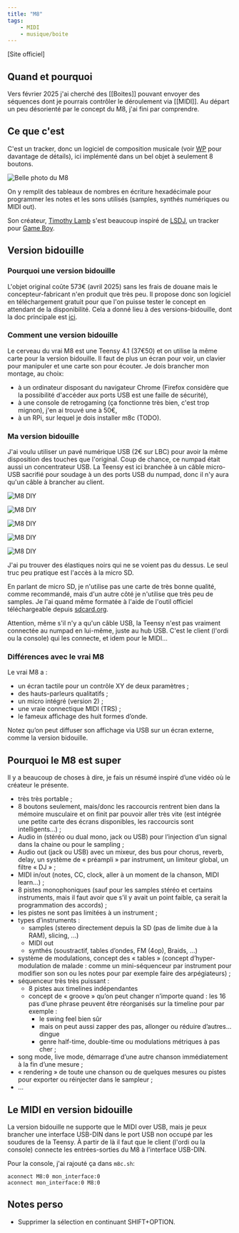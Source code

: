 ```yaml
---
title: "M8"
tags:
    - MIDI
    - musique/boite
---
```


[Site officiel]

## Quand et pourquoi

Vers février 2025 j'ai cherché des [[Boites]] pouvant envoyer des séquences dont je pourrais contrôler le déroulement via [[MIDI]]. Au départ un peu désorienté par le concept du M8, j'ai fini par comprendre.

## Ce que c'est

C'est un tracker, donc un logiciel de composition musicale (voir [WP](https://fr.wikipedia.org/wiki/Tracker_(musique)) pour davantage de détails), ici implémenté dans un bel objet à seulement 8 boutons. 

![Belle photo du M8](M8-Model02-Front1_1680x.webp)

On y remplit des tableaux de nombres en écriture hexadécimale pour programmer les notes et les sons utilisés (samples, synthés numériques ou MIDI out).

Son créateur, [Timothy Lamb](https://en.wikipedia.org/wiki/Trash80) s'est beaucoup inspiré de [LSDJ](https://www.littlesounddj.com/), un tracker pour [Game Boy](https://fr.wikipedia.org/wiki/Game_Boy).

## Version bidouille

### Pourquoi une version bidouille

L'objet original coûte 573€ (avril 2025) sans les frais de douane mais le concepteur-fabricant n'en produit que très peu. Il propose donc son logiciel en téléchargement gratuit pour que l'on puisse tester le concept en attendant de la disponibilité. Cela a donné lieu à des versions-bidouille, dont la doc principale est [ici](https://github.com/Dirtywave/M8Docs/blob/main/docs/M8HeadlessSetup.md).

### Comment une version bidouille

Le cerveau du vrai M8 est une Teensy 4.1 (37€50) et on utilise la même carte pour la version bidouille. Il faut de plus un écran pour voir, un clavier pour manipuler et une carte son pour écouter. Je dois brancher mon montage, au choix:

- à un ordinateur disposant du navigateur Chrome (Firefox considère que la possibilité d'accéder aux ports USB est une faille de sécurité),
- à une console de retrogaming (ça fonctionne très bien, c'est trop mignon), j'en ai trouvé une à 50€,
- à un RPi, sur lequel je dois installer m8c (TODO).

### Ma version bidouille

J'ai voulu utiliser un pavé numérique USB (2€ sur LBC) pour avoir la même disposition des touches que l'original. Coup de chance, ce numpad était aussi un concentrateur USB. La Teensy est ici branchée à un câble micro-USB sacrifié pour soudage à un des ports USB du numpad, donc il n'y aura qu'un câble à brancher au client.

![M8 DIY](img/M8/M8_DIY_0_numpad.jpeg)

![M8 DIY](img/M8/M8_DIY_1.jpeg)

![M8 DIY](img/M8/M8_DIY_2.jpeg)

![M8 DIY](img/M8/M8_DIY_3.jpeg)

![M8 DIY](img/M8/M8_DIY_4.jpeg)

J'ai pu trouver des élastiques noirs qui ne se voient pas du dessus. Le seul truc peu pratique est l'accès à la micro SD.

En parlant de micro SD, je n'utilise pas une carte de très bonne qualité, comme recommandé, mais d'un autre côté je n'utilise que très peu de samples. Je l'ai quand même formatée à l'aide de l'outil officiel téléchargeable depuis [sdcard.org](http://sdcard.org).

Attention, même s'il n'y a qu'un câble USB, la Teensy n'est pas vraiment connectée au numpad en lui-même, juste au hub USB. C'est le client (l'ordi ou la console) qui les connecte, et idem pour le MIDI...

### Différences avec le vrai M8

Le vrai M8 a :
- un écran tactile pour un contrôle XY de deux paramètres ;
- des hauts-parleurs qualitatifs ;
- un micro intégré (version 2) ;
- une vraie connectique MIDI (TRS) ;
- le fameux affichage des huit formes d’onde.

Notez qu’on peut diffuser son affichage via USB sur un écran externe, comme la version bidouille.

## Pourquoi le M8 est super

Il y a beaucoup de choses à dire, je fais un résumé inspiré d’une vidéo où le créateur le présente.

- très très portable ;
- 8 boutons seulement, mais/donc les raccourcis rentrent bien dans la mémoire musculaire et on finit par pouvoir aller très vite (est intégrée une petite carte des écrans disponibles, les raccourcis sont intelligents…) ;
- Audio in (stéréo ou dual mono, jack ou USB) pour l’injection d’un signal dans la chaine ou pour le sampling ;
- Audio out (jack ou USB) avec un mixeur, des bus pour chorus, reverb, delay, un système de « préampli » par instrument, un limiteur global, un filtre « DJ » ;
- MIDI in/out (notes, CC, clock, aller à un moment de la chanson, MIDI learn…) ;
- 8 pistes monophoniques (sauf pour les samples stéréo et certains instruments, mais il faut avoir que s’il y avait un point faible, ça serait la programmation des accords) ;
- les pistes ne sont pas limitées à un instrument ;
- types d’instruments :
  - samples (stereo directement depuis la SD (pas de limite due à la RAM), slicing, ...)
  - MIDI out
  - synthés (soustractif, tables d’ondes, FM (4op), Braids, ...)
- système de modulations, concept des « tables » (concept d’hyper-modulation de malade : comme un mini-séquenceur par instrument pour modifier son son ou les notes pour par exemple faire des arpégiateurs) ;
- séquenceur très très puissant :
  - 8 pistes aux timelines indépendantes
  - concept de « groove » qu’on peut changer n’importe quand : les 16 pas d’une phrase peuvent être réorganisés sur la timeline pour par exemple :
    - le swing feel bien sûr
    - mais on peut aussi zapper des pas, allonger ou réduire d’autres… dingue
    - genre half-time, double-time ou modulations métriques à pas cher ;
- song mode, live mode, démarrage d’une autre chanson immédiatement à la fin d’une mesure ;
- « rendering » de toute une chanson ou de quelques mesures ou pistes pour exporter ou réinjecter dans le sampleur ;
- …

## Le MIDI en version bidouille

La version bidouille ne supporte que le MIDI over USB, mais je peux brancher une interface USB-DIN dans le port USB non occupé par les soudures de la Teensy. À partir de là il faut que le client (l'ordi ou la console) connecte les entrées-sorties du M8 à l'interface USB-DIN.

Pour la console, j'ai rajouté ça dans `m8c.sh`:

```shell
aconnect M8:0 mon_interface:0
aconnect mon_interface:0 M8:0
```

## Notes perso

- Supprimer la sélection en continuant SHIFT+OPTION.
